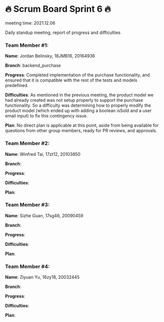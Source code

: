 # 🔥 Scrum Board Sprint 6 🔥
meeting time: 2021.12.06

Daily standup meeting, report of progress and difficulties


### Team Member #1:

**Name**:
Jordan Belinsky, 18JMB16, 20164936

**Branch**:
backend_purchase

**Progress**:
Completed implementation of the purchase functionality, and ensured that it is compatible with the rest of the tests and models predefined.

**Difficulties**:
As mentioned in the previous meeting, the product model we had already created was not setup properly to support the purchase functionality. So a difficulty was determining how to properly modify the product model (which ended up with adding a boolean isSold and a user email input) to fix this contingency issue.

**Plan**:
No direct plan is applicable at this point, aside from being available for questions from other group members, ready for PR reviews, and approvals.


### Team Member #2:

**Name**:
Winfred Tai, 17zt12, 20103850

**Branch**:


**Progress**:


**Difficulties**:


**Plan**:



### Team Member #3:

**Name**:
Sizhe Guan, 17sg46, 20090459

**Branch**:


**Progress**:


**Difficulties**:


**Plan**:



### Team Member #4:

**Name**:
Ziyuan Yu, 16zy18, 20032445

**Branch**:


**Progress**:


**Difficulties**:


**Plan**:




